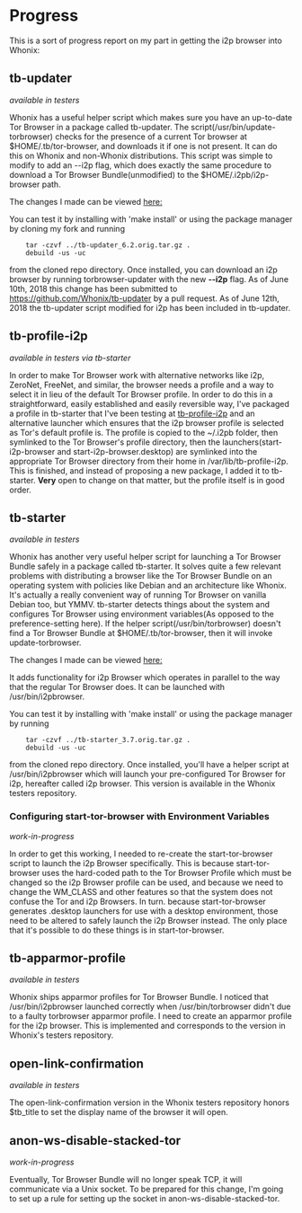 Progress
========

This is a sort of progress report on my part in getting the i2p browser into
Whonix:

tb-updater
----------

*available in testers*

Whonix has a useful helper script which makes sure you have an up-to-date Tor
Browser in a package called tb-updater. The script(/usr/bin/update-torbrowser)
checks for the presence of a current Tor browser at $HOME/.tb/tor-browser, and
downloads it if one is not present. It can do this on Whonix and non-Whonix
distributions. This script was simple to modify to add an --i2p flag, which does
exactly the same procedure to download a Tor Browser Bundle(unmodified) to the
$HOME/.i2pb/i2p-browser path.

The changes I made can be viewed [here:](https://github.com/eyedeekay/tb-updater/compare)

You can test it by installing with 'make install' or using the package manager
by cloning my fork and running

        tar -czvf ../tb-updater_6.2.orig.tar.gz .
        debuild -us -uc

from the cloned repo directory. Once installed, you can download an i2p browser
by running torbrowser-updater with the new **--i2p** flag. As of June 10th, 2018
this change has been submitted to https://github.com/Whonix/tb-updater by a pull
request. As of June 12th, 2018 the tb-updater script modified for i2p has been
included in tb-updater.

tb-profile-i2p
--------------

*available in testers via tb-starter*

In order to make Tor Browser work with alternative networks like i2p, ZeroNet,
FreeNet, and similar, the browser needs a profile and a way to select it in
lieu of the default Tor Browser profile. In order to do this in a
straightforward, easily established and easily reversible way, I've packaged a
profile in tb-starter that I've been testing at [tb-profile-i2p](https://github.com/eyedeekay/tb-profile-i2p)
and an alternative launcher which ensures that the i2p browser profile is
selected as Tor's default profile is. The profile is copied to the ~/.i2pb
folder, then symlinked to the Tor Browser's profile directory, then the
launchers(start-i2p-browser and start-i2p-browser.desktop) are symlinked into
the appropriate Tor Browser directory from their home in
/var/lib/tb-profile-i2p. This is finished, and instead of proposing a new
package, I added it to tb-starter. **Very** open to change on that matter, but
the profile itself is in good order.

tb-starter
----------

*available in testers*

Whonix has another very useful helper script for launching a Tor Browser Bundle
safely in a package called tb-starter. It solves quite a few relevant problems
with distributing a browser like the Tor Browser Bundle on an operating system
with policies like Debian and an architecture like Whonix. It's actually a
really convenient way of running Tor Browser on vanilla Debian too, but YMMV.
tb-starter detects things about the system and configures Tor Browser using
environment variables(As opposed to the preference-setting here). If the helper
script(/usr/bin/torbrowser) doesn't find a Tor Browser Bundle at
$HOME/.tb/tor-browser, then it will invoke update-torbrowser.

The changes I made can be viewed [here:](https://github.com/eyedeekay/tb-starter/compare)

It adds functionality for i2p Browser which operates in parallel to the way that
the regular Tor Browser does. It can be launched with /usr/bin/i2pbrowser.

You can test it by installing with 'make install' or using the package manager
by running

        tar -czvf ../tb-starter_3.7.orig.tar.gz .
        debuild -us -uc

from the cloned repo directory. Once installed, you'll have a helper script
at /usr/bin/i2pbrowser which will launch your pre-configured Tor Browser for
i2p, hereafter called i2p browser. This version is available in the Whonix
testers repository.

### Configuring start-tor-browser with Environment Variables

*work-in-progress*

In order to get this working, I needed to re-create the start-tor-browser
script to launch the i2p Browser specifically. This is because
start-tor-browser uses the hard-coded path to the Tor Browser Profile which must
be changed so the i2p Browser profile can be used, and because we need to change
the WM_CLASS and other features so that the system does not confuse the Tor and
i2p Browsers. In turn. because start-tor-browser generates .desktop launchers
for use with a desktop environment, those need to be altered to safely launch
the i2p Browser instead. The only place that it's possible to do these things is
in start-tor-browser.

tb-apparmor-profile
-------------------

*available in testers*

Whonix ships apparmor profiles for Tor Browser Bundle. I noticed that
/usr/bin/i2pbrowser launched correctly when /usr/bin/torbrowser didn't due to
a faulty torbrowser apparmor profile. I need to create an apparmor profile for
the i2p browser. This is implemented and corresponds to the version in Whonix's
testers repository.

open-link-confirmation
----------------------

*available in testers*

The open-link-confirmation version in the Whonix testers repository honors
$tb_title to set the display name of the browser it will open.

anon-ws-disable-stacked-tor
---------------------------

*work-in-progress*

Eventually, Tor Browser Bundle will no longer speak TCP, it will communicate via
a Unix socket. To be prepared for this change, I'm going to set up a rule for
setting up the socket in anon-ws-disable-stacked-tor.
